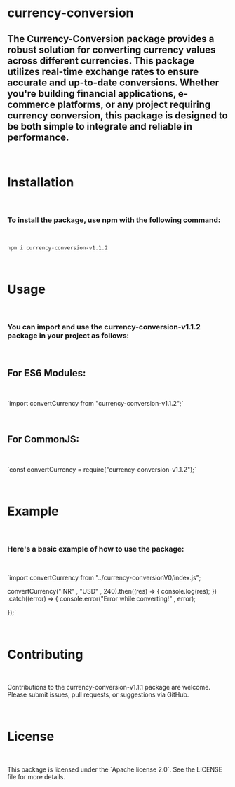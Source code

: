 
# currency-conversion
<h2>The Currency-Conversion package provides a robust solution for converting currency values across different currencies. This package utilizes real-time exchange rates to ensure accurate and up-to-date conversions. Whether you're building financial applications, e-commerce platforms, or any project requiring currency conversion, this package is designed to be both simple to integrate and reliable in performance. </h2>
<br>
<h1>Installation </h1>
<br>
<h3>To install the package, use npm with the following command:</h3>
<br>
<p><code>npm i currency-conversion-v1.1.2</code></p>
<br>
<h1>Usage</h1>
<br>
<h3>You can import and use the currency-conversion-v1.1.2 package in your project as follows: </h3>
<br>
<h2> For ES6 Modules: </h2>
<br>
<p> `import convertCurrency from "currency-conversion-v1.1.2";`</p>
<br>
<h2> For CommonJS: </h2>
<br>
<p> `const convertCurrency = require("currency-conversion-v1.1.2");` </p>
<br>
<h1>Example</h1>
<br>
<h3>Here's a basic example of how to use the package:</h3>
<br>
<p>`import convertCurrency from "../currency-conversionV0/index.js";

convertCurrency("INR" , "USD" , 240).then((res) => {
    console.log(res);
})
.catch((error) => {
    console.error("Error while converting!" , error);
    
});`</p>
<br>
<h1>Contributing</h1>
<br>
<p>Contributions to the currency-conversion-v1.1.1 package are welcome. Please submit issues, pull requests, or suggestions via GitHub.</p>
<br>
<h1>License</h1>
<br>
<p>This package is licensed under the  `Apache license 2.0`. See the LICENSE file for more details.</p>
